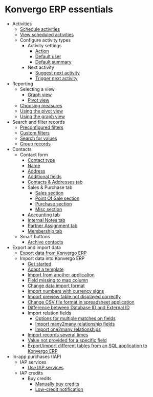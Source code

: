 # Konvergo ERP essentials

  * Activities
    * [Schedule activities](essentials/activities#schedule-activities)
    * [View scheduled activities](essentials/activities#view-scheduled-activities)
    * Configure activity types
      * Activity settings
        * [Action](essentials/activities#action)
        * [Default user](essentials/activities#default-user)
        * [Default summary](essentials/activities#default-summary)
      * Next activity
        * [Suggest next activity](essentials/activities#suggest-next-activity)
        * [Trigger next activity](essentials/activities#trigger-next-activity)
  * Reporting
    * Selecting a view
      * [Graph view](essentials/reporting#graph-view)
      * [Pivot view](essentials/reporting#pivot-view)
    * [Choosing measures](essentials/reporting#choosing-measures)
    * [Using the pivot view](essentials/reporting#using-the-pivot-view)
    * [Using the graph view](essentials/reporting#using-the-graph-view)
  * Search and filter records
    * [Preconfigured filters](essentials/search#preconfigured-filters)
    * [Custom filters](essentials/search#custom-filters)
    * [Search for values](essentials/search#search-for-values)
    * [Group records](essentials/search#group-records)
  * Contacts
    * Contact form
      * [Contact type](essentials/contacts#contact-type)
      * [Name](essentials/contacts#name)
      * [Address](essentials/contacts#address)
      * [Additional fields](essentials/contacts#additional-fields)
      * [Contacts & Addresses tab](essentials/contacts#contacts-addresses-tab)
      * Sales & Purchase tab
        * [Sales section](essentials/contacts#sales-section)
        * [Point Of Sale section](essentials/contacts#point-of-sale-section)
        * [Purchase section](essentials/contacts#purchase-section)
        * [Misc section](essentials/contacts#misc-section)
      * [Accounting tab](essentials/contacts#accounting-tab)
      * [Internal Notes tab](essentials/contacts#internal-notes-tab)
      * [Partner Assignment tab](essentials/contacts#partner-assignment-tab)
      * [Membership tab](essentials/contacts#membership-tab)
    * Smart buttons
      * [Archive contacts](essentials/contacts#archive-contacts)
  * Export and import data
    * [Export data from Konvergo ERP](essentials/export_import_data#export-data-from-odoo)
    * Import data into Konvergo ERP
      * [Get started](essentials/export_import_data#get-started)
      * [Adapt a template](essentials/export_import_data#adapt-a-template)
      * [Import from another application](essentials/export_import_data#import-from-another-application)
      * [Field missing to map column](essentials/export_import_data#field-missing-to-map-column)
      * [Change data import format](essentials/export_import_data#change-data-import-format)
      * [Import numbers with currency signs](essentials/export_import_data#import-numbers-with-currency-signs)
      * [Import preview table not displayed correctly](essentials/export_import_data#import-preview-table-not-displayed-correctly)
      * [Change CSV file format in spreadsheet application](essentials/export_import_data#change-csv-file-format-in-spreadsheet-application)
      * [Difference between Database ID and External ID](essentials/export_import_data#difference-between-database-id-and-external-id)
      * Import relation fields
        * [Options for multiple matches on fields](essentials/export_import_data#options-for-multiple-matches-on-fields)
        * [Import many2many relationship fields](essentials/export_import_data#import-many2many-relationship-fields)
        * [Import one2many relationships](essentials/export_import_data#import-one2many-relationships)
      * [Import records several times](essentials/export_import_data#import-records-several-times)
      * [Value not provided for a specific field](essentials/export_import_data#value-not-provided-for-a-specific-field)
      * [Export/import different tables from an SQL application to Konvergo ERP](essentials/export_import_data#export-import-different-tables-from-an-sql-application-to-odoo)
  * In-app purchases (IAP)
    * IAP services
      * [Use IAP services](essentials/in_app_purchase#use-iap-services)
    * IAP credits
      * Buy credits
        * [Manually buy credits](essentials/in_app_purchase#manually-buy-credits)
        * [Low-credit notification](essentials/in_app_purchase#low-credit-notification)

